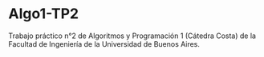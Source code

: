 # Algo1-TP2
Trabajo práctico n°2 de Algoritmos y Programación 1 (Cátedra Costa) de la Facultad de Ingeniería de la Universidad de Buenos Aires. 
